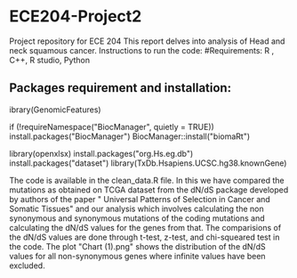 # ECE204-Project2
Project repository for ECE 204
This report delves into analysis of Head and neck squamous cancer.
Instructions to run the code:
#Requirements:
R , C++, R studio, Python
## Packages requirement and installation:

ibrary(GenomicFeatures)

if (!requireNamespace("BiocManager", quietly = TRUE))
    install.packages("BiocManager")
BiocManager::install("biomaRt")

library(openxlsx)
install.packages("org.Hs.eg.db")
install.packages("dataset")
library(TxDb.Hsapiens.UCSC.hg38.knownGene)

The code is available in the clean_data.R file. In this we have compared the mutations as obtained on TCGA dataset from the dN/dS package developed by authors of the paper " Universal Patterns of Selection in Cancer and Somatic Tissues" and our analysis which involves calculating the non synonymous and synonymous mutations of the coding mutations and calculating the dN/dS values for the genes from that. The comparisions of the dN/dS values are done through t-test, z-test, and chi-squeared test in the code. The plot "Chart (1).png" shows the distribution of the dN/dS values for all non-synonymous genes where infinite values have been excluded. 
